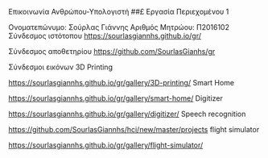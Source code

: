 Επικοινωνία Ανθρώπου-Υπολογιστή
##£ Εργασία Περιεχομένου 1

Ονοματεπώνυμο: Σούρλας Γιάννης
Αριθμός Μητρώου: Π2016102 
Σύνδεσμος ιστότοπου https://sourlasgiannhs.github.io/gr/

Σύνδεσμος αποθετηρίου https://github.com/SourlasGianhs/gr

Σύνδεσμοι εικόνων
3D Printing

https://sourlasgiannhs.github.io/gr/gallery/3D-printing/
Smart Home

https://sourlasgiannhs.github.io/gr/gallery/smart-home/
Digitizer 

https://sourlasgiannhs.github.io/gr/gallery/digitizer/
Speech recognition

https://github.com/SourlasGiannhs/hci/new/master/projects
flight simulator

https://sourlasgiannhs.github.io/gr/gallery/flight-simulator/
